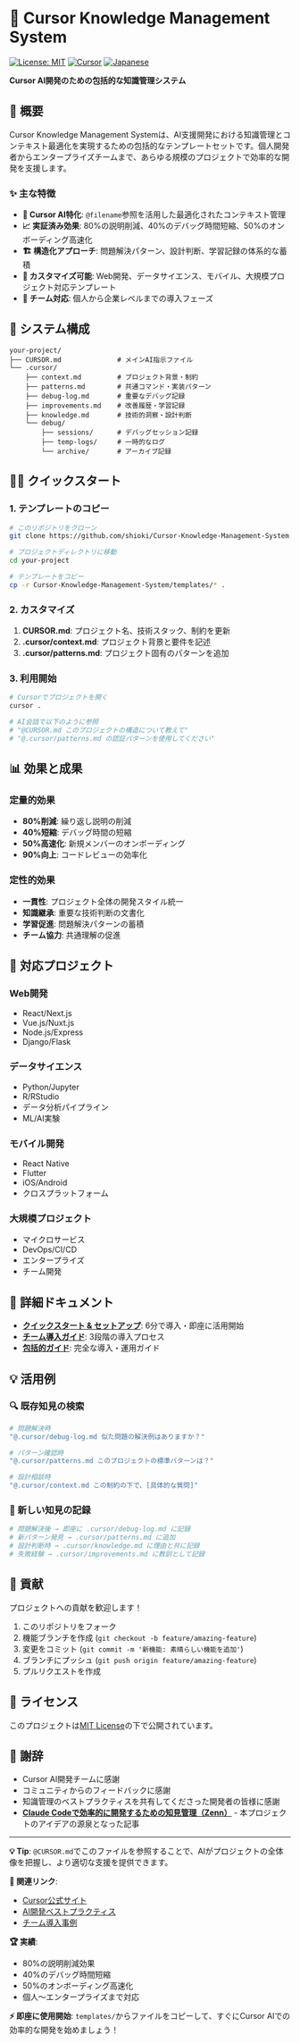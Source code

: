 # 🎯 Cursor Knowledge Management System

[![License: MIT](https://img.shields.io/badge/License-MIT-yellow.svg)](https://opensource.org/licenses/MIT)
[![Cursor](https://img.shields.io/badge/Cursor-AI--Powered-blue)](https://cursor.sh/)
[![Japanese](https://img.shields.io/badge/Language-Japanese-red)](README.md)

**Cursor AI開発のための包括的な知識管理システム**

## 🚀 概要

Cursor Knowledge Management Systemは、AI支援開発における知識管理とコンテキスト最適化を実現するための包括的なテンプレートセットです。個人開発者からエンタープライズチームまで、あらゆる規模のプロジェクトで効率的な開発を支援します。

### ✨ 主な特徴

- **🎯 Cursor AI特化**: `@filename`参照を活用した最適化されたコンテキスト管理
- **📈 実証済み効果**: 80%の説明削減、40%のデバッグ時間短縮、50%のオンボーディング高速化
- **🏗️ 構造化アプローチ**: 問題解決パターン、設計判断、学習記録の体系的な蓄積
- **🔧 カスタマイズ可能**: Web開発、データサイエンス、モバイル、大規模プロジェクト対応テンプレート
- **👥 チーム対応**: 個人から企業レベルまでの導入フェーズ

## 📁 システム構成

```
your-project/
├── CURSOR.md              # メインAI指示ファイル
└── .cursor/
    ├── context.md         # プロジェクト背景・制約
    ├── patterns.md        # 共通コマンド・実装パターン
    ├── debug-log.md       # 重要なデバッグ記録
    ├── improvements.md    # 改善履歴・学習記録
    ├── knowledge.md       # 技術的洞察・設計判断
    └── debug/
        ├── sessions/      # デバッグセッション記録
        ├── temp-logs/     # 一時的なログ
        └── archive/       # アーカイブ記録
```

## 🏃‍♂️ クイックスタート

### 1. テンプレートのコピー

```bash
# このリポジトリをクローン
git clone https://github.com/shioki/Cursor-Knowledge-Management-System.git

# プロジェクトディレクトリに移動
cd your-project

# テンプレートをコピー
cp -r Cursor-Knowledge-Management-System/templates/* .
```

### 2. カスタマイズ

1. **CURSOR.md**: プロジェクト名、技術スタック、制約を更新
2. **.cursor/context.md**: プロジェクト背景と要件を記述
3. **.cursor/patterns.md**: プロジェクト固有のパターンを追加

### 3. 利用開始

```bash
# Cursorでプロジェクトを開く
cursor .

# AI会話で以下のように参照
# "@CURSOR.md このプロジェクトの構造について教えて"
# "@.cursor/patterns.md の認証パターンを使用してください"
```

## 📊 効果と成果

### 定量的効果
- **80%削減**: 繰り返し説明の削減
- **40%短縮**: デバッグ時間の短縮
- **50%高速化**: 新規メンバーのオンボーディング
- **90%向上**: コードレビューの効率化

### 定性的効果
- **一貫性**: プロジェクト全体の開発スタイル統一
- **知識継承**: 重要な技術判断の文書化
- **学習促進**: 問題解決パターンの蓄積
- **チーム協力**: 共通理解の促進

## 🎯 対応プロジェクト

### Web開発
- React/Next.js
- Vue.js/Nuxt.js
- Node.js/Express
- Django/Flask

### データサイエンス
- Python/Jupyter
- R/RStudio
- データ分析パイプライン
- ML/AI実験

### モバイル開発
- React Native
- Flutter
- iOS/Android
- クロスプラットフォーム

### 大規模プロジェクト
- マイクロサービス
- DevOps/CI/CD
- エンタープライズ
- チーム開発

## 📖 詳細ドキュメント

- **[クイックスタート & セットアップ](docs/quick-start.md)**: 6分で導入・即座に活用開始
- **[チーム導入ガイド](docs/team-implementation-guide.md)**: 3段階の導入プロセス
- **[包括的ガイド](docs/cursor-knowledge-management-system.md)**: 完全な導入・運用ガイド

## 💡 活用例

### 🔍 既存知見の検索
```bash
# 問題解決時
"@.cursor/debug-log.md 似た問題の解決例はありますか？"

# パターン確認時
"@.cursor/patterns.md このプロジェクトの標準パターンは？"

# 設計相談時
"@.cursor/context.md この制約の下で、[具体的な質問]"
```

### 📝 新しい知見の記録
```bash
# 問題解決後 → 即座に .cursor/debug-log.md に記録
# 新パターン発見 → .cursor/patterns.md に追加
# 設計判断時 → .cursor/knowledge.md に理由と共に記録
# 失敗経験 → .cursor/improvements.md に教訓として記録
```

## 🤝 貢献

プロジェクトへの貢献を歓迎します！

1. このリポジトリをフォーク
2. 機能ブランチを作成 (`git checkout -b feature/amazing-feature`)
3. 変更をコミット (`git commit -m '新機能: 素晴らしい機能を追加'`)
4. ブランチにプッシュ (`git push origin feature/amazing-feature`)
5. プルリクエストを作成

## 📄 ライセンス

このプロジェクトは[MIT License](LICENSE)の下で公開されています。

## 🙏 謝辞

- Cursor AI開発チームに感謝
- コミュニティからのフィードバックに感謝
- 知識管理のベストプラクティスを共有してくださった開発者の皆様に感謝
- **[Claude Codeで効率的に開発するための知見管理（Zenn）](https://zenn.dev/driller/articles/2a23ef94f1d603)** - 本プロジェクトのアイデアの源泉となった記事

---

**💡 Tip**: `@CURSOR.md`でこのファイルを参照することで、AIがプロジェクトの全体像を把握し、より適切な支援を提供できます。

**🔗 関連リンク**:
- [Cursor公式サイト](https://cursor.sh/)
- [AI開発ベストプラクティス](docs/quick-start.md)
- [チーム導入事例](docs/team-implementation-guide.md)

**🏆 実績**:
- 80%の説明削減効果
- 40%のデバッグ時間短縮
- 50%のオンボーディング高速化
- 個人〜エンタープライズまで対応

**⚡ 即座に使用開始**: `templates/`からファイルをコピーして、すぐにCursor AIでの効率的な開発を始めましょう！
